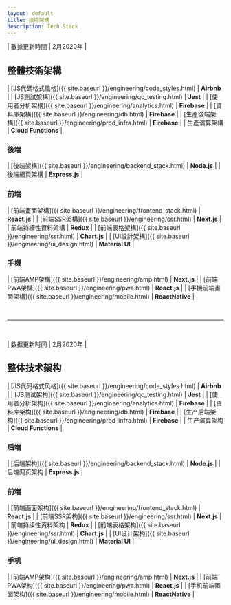 ```yaml
---
layout: default
title: 技術架構
description: Tech Stack
---
```


| 數據更新時間 | 2月2020年 |

## 整體技術架構

| [JS代碼格式風格]({{ site.baseurl }}/engineering/code_styles.html) | **Airbnb** |
| [JS測試架構]({{ site.baseurl }}/engineering/qc_testing.html) | **Jest** |
| [使用者分析架構]({{ site.baseurl }}/engineering/analytics.html) | **Firebase** |
| [資料庫架構]({{ site.baseurl }}/engineering/db.html) | **Firebase** |
| [生產後端架構]({{ site.baseurl }}/engineering/prod_infra.html) | **Firebase** |
| 生產演算架構 | **Cloud Functions** |

### 後端

| [後端架構]({{ site.baseurl }}/engineering/backend_stack.html) | **Node.js** |
| 後端網頁架構 | **Express.js** |

### 前端

| [前端畫面架構]({{ site.baseurl }}/engineering/frontend_stack.html) | **React.js** |
| [前端SSR架構]({{ site.baseurl }}/engineering/ssr.html) | **Next.js** |
| 前端持續性資料架構 | **Redux** |
| [前端表格架構]({{ site.baseurl }}/engineering/ssr.html) | **Chart.js** |
| [UI設計架構]({{ site.baseurl }}/engineering/ui_design.html) | **Material UI** |

### 手機

| [前端AMP架構]({{ site.baseurl }}/engineering/amp.html) | **Next.js** |
| [前端PWA架構]({{ site.baseurl }}/engineering/pwa.html) | **React.js** |
| [手機前端畫面架構]({{ site.baseurl }}/engineering/mobile.html) | **ReactNative** |

<br>

---

<br>

| 数据更新时间 | 2月2020年 |

## 整体技术架构

| [JS代码格式风格]({{ site.baseurl }}/engineering/code_styles.html) | **Airbnb** |
| [JS测试架构]({{ site.baseurl }}/engineering/qc_testing.html) | **Jest** |
| [使用者分析架构]({{ site.baseurl }}/engineering/analytics.html) | **Firebase** |
| [资料库架构]({{ site.baseurl }}/engineering/db.html) | **Firebase** |
| [生产后端架构]({{ site.baseurl }}/engineering/prod_infra.html) | **Firebase** |
| 生产演算架构 | **Cloud Functions** |

### 后端

| [后端架构]({{ site.baseurl }}/engineering/backend_stack.html) | **Node.js** |
| 后端网页架构 | **Express.js** |

### 前端

| [前端画面架构]({{ site.baseurl }}/engineering/frontend_stack.html) | **React.js** |
| [前端SSR架构]({{ site.baseurl }}/engineering/ssr.html) | **Next.js** |
| 前端持续性资料架构 | **Redux** |
| [前端表格架构]({{ site.baseurl }}/engineering/ssr.html) | **Chart.js** |
| [UI设计架构]({{ site.baseurl }}/engineering/ui_design.html) | **Material UI** |

### 手机

| [前端AMP架构]({{ site.baseurl }}/engineering/amp.html) | **Next.js** |
| [前端PWA架构]({{ site.baseurl }}/engineering/pwa.html) | **React.js** |
| [手机前端画面架构]({{ site.baseurl }}/engineering/mobile.html) | **ReactNative** |